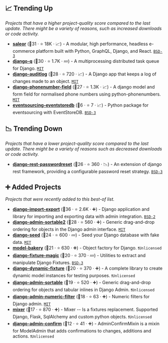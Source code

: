 ## 📈 Trending Up

_Projects that have a higher project-quality score compared to the last update. There might be a variety of reasons, such as increased downloads or code activity._

- <b><a href="https://github.com/saleor/saleor">saleor</a></b> (🥈31 ·  ⭐ 18K · 📈) - A modular, high performance, headless e-commerce platform built with Python, GraphQL, Django, and React. <code><a href="http://bit.ly/3aKzpTv">BSD-3</a></code>
- <b><a href="https://github.com/Koed00/django-q">django-q</a></b> (🥉30 ·  ⭐ 1.7K · 💤) - A multiprocessing distributed task queue for Django. <code><a href="http://bit.ly/34MBwT8">MIT</a></code>
- <b><a href="https://github.com/jazzband/django-auditlog">django-auditlog</a></b> (🥈28 ·  ⭐ 720 · 📈) - A Django app that keeps a log of changes made to an object. <code><a href="http://bit.ly/34MBwT8">MIT</a></code>
- <b><a href="https://github.com/stefanfoulis/django-phonenumber-field">django-phonenumber-field</a></b> (🥇27 ·  ⭐ 1.3K · 📈) - A django model and form field for normalised phone numbers using python-phonenumbers. <code><a href="http://bit.ly/34MBwT8">MIT</a></code>
- <b><a href="https://github.com/pyeventsourcing/eventsourcing-eventstoredb">eventsourcing-eventstoredb</a></b> (🥉6 ·  ⭐ 7 · 📈) - Python package for eventsourcing with EventStoreDB. <code><a href="http://bit.ly/3aKzpTv">BSD-3</a></code>

## 📉 Trending Down

_Projects that have a lower project-quality score compared to the last update. There might be a variety of reasons such as decreased downloads or code activity._

- <b><a href="https://github.com/anexia-it/django-rest-passwordreset">django-rest-passwordreset</a></b> (🥉26 ·  ⭐ 360 · 📉) - An extension of django rest framework, providing a configurable password reset strategy. <code><a href="http://bit.ly/3aKzpTv">BSD-3</a></code>

## ➕ Added Projects

_Projects that were recently added to this best-of list._

- <b><a href="https://github.com/django-import-export/django-import-export">django-import-export</a></b> (🥇36 ·  ⭐ 2.6K · ➕) - Django application and library for importing and exporting data with admin integration. <code><a href="http://bit.ly/3rqEWVr">BSD-2</a></code>
- <b><a href="https://github.com/jrief/django-admin-sortable2">django-admin-sortable2</a></b> (🥈28 ·  ⭐ 560 · ➕) - Generic drag-and-drop ordering for objects in the Django admin interface. <code><a href="http://bit.ly/34MBwT8">MIT</a></code>
- <b><a href="https://github.com/Brobin/django-seed">django-seed</a></b> (🥇24 ·  ⭐ 600 · 💤) - Seed your Django database with fake data. <code><a href="http://bit.ly/34MBwT8">MIT</a></code>
- <b><a href="https://github.com/model-bakers/model_bakery">model-bakery</a></b> (🥇21 ·  ⭐ 630 · ➕) - Object factory for Django. <code>❗Unlicensed</code>
- <b><a href="https://github.com/davedash/django-fixture-magic">django-fixture-magic</a></b> (🥉20 ·  ⭐ 370 · 💤) - Utilities to extract and manipulate Django Fixtures. <code><a href="http://bit.ly/3aKzpTv">BSD-3</a></code>
- <b><a href="https://github.com/paulocheque/django-dynamic-fixture">django-dynamic-fixture</a></b> (🥉20 ·  ⭐ 370 · ➕) - A complete library to create dynamic model instances for testing purposes. <code>❗Unlicensed</code>
- <b><a href="https://github.com/jazzband/django-admin-sortable">django-admin-sortable</a></b> (🥉19 ·  ⭐ 520 · ➕) - Generic drag-and-drop ordering for objects and tabular inlines in Django Admin. <code>❗Unlicensed</code>
- <b><a href="https://github.com/lukasvinclav/django-admin-numeric-filter">django-admin-numeric-filter</a></b> (🥇18 ·  ⭐ 63 · ➕) - Numeric filters for Django admin. <code><a href="http://bit.ly/34MBwT8">MIT</a></code>
- <b><a href="https://github.com/klen/mixer">mixer</a></b> (🥉17 ·  ⭐ 870 · ➕) - Mixer -- Is a fixtures replacement. Supported Django, Flask, SqlAlchemy and custom python objects. <code>❗Unlicensed</code>
- <b><a href="https://github.com/TrangPham/django-admin-confirm">django-admin-confirm</a></b> (🥉12 ·  ⭐ 41 · ➕) - AdminConfirmMixin is a mixin for ModelAdmin that adds confirmations to changes, additions and actions. <code>❗Unlicensed</code>

